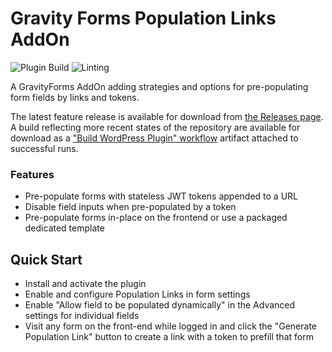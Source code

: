 # Gravity Forms Population Links AddOn
![Plugin Build](https://github.com/bosconian-dynamics/gf-poplink/workflows/Build%20WordPress%20Plugin/badge.svg)
![Linting](https://github.com/bosconian-dynamics/gf-poplink/workflows/Lint/badge.svg)

A GravityForms AddOn adding strategies and options for pre-populating form fields by links and tokens.

The latest feature release is available for download from [the Releases page](https://github.com/bosconian-dynamics/gf-poplink/releases). A build reflecting more recent states of the repository are available for download as a ["Build WordPress Plugin" workflow](https://github.com/bosconian-dynamics/gf-poplink/actions?query=workflow%3A%22Build+WordPress+Plugin%22) artifact attached to successful runs.

### Features
 - Pre-populate forms with stateless JWT tokens appended to a URL
 - Disable field inputs when pre-populated by a token
 - Pre-populate forms in-place on the frontend or use a packaged dedicated template

## Quick Start
 - Install and activate the plugin
 - Enable and configure Population Links in form settings
 - Enable "Allow field to be populated dynamically" in the Advanced settings for individual fields
 - Visit any form on the front-end while logged in and click the "Generate Population Link" button to create a link with a token to prefill that form
